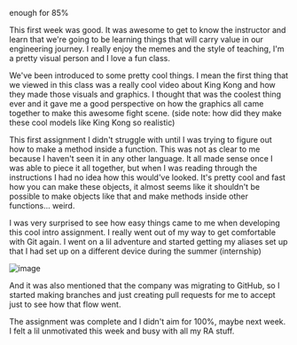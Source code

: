 enough for 85%

This first week was good. It was awesome to get to know the instructor and learn that we're going to be learning things that will carry value in our engineering journey. I really enjoy the memes and the style of teaching, I'm a pretty visual person and I love a fun class.

We've been introduced to some pretty cool things. I mean the first thing that we viewed in this class was a really cool video about King Kong and how they made those visuals and graphics. I thought that was the coolest thing ever and it gave me a good perspective on how the graphics all came together to make this awesome fight scene. (side note: how did they make these cool models like King Kong so realistic)

This first assignment I didn't struggle with until I was trying to figure out how to make a method inside a function. This was not as clear to me because I haven't seen it in any other language. It all made sense once I was able to piece it all together, but when I was reading through the instructions I had no idea how this would've looked. It's pretty cool and fast how you can make these objects, it almost seems like it shouldn't be possible to make objects like that and make methods inside other functions... weird.

I was very surprised to see how easy things came to me when developing this cool intro assignment. I really went out of my way to get comfortable with Git again. I went on a lil adventure and started getting my aliases set up that I had set up on a different device during the summer (internship)

![image](https://user-images.githubusercontent.com/53790643/187370878-4ea37d63-ca9d-4e98-8275-f08cbe30728b.png)

And it was also mentioned that the company was migrating to GitHub, so I started making branches and just creating pull requests for me to accept just to see how that flow went. 

The assignment was complete and I didn't aim for 100%, maybe next week. I felt a lil unmotivated this week and busy with all my RA stuff.
